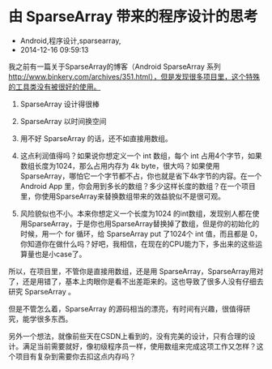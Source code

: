 # 由 SparseArray 带来的程序设计的思考
- Android,程序设计,sparsearray,
- 2014-12-16 09:59:13


我之前有一篇关于SparseArray的博客（Android SparseArray 系列 http://www.binkery.com/archives/351.html），但是发现很多项目里，这个特殊的工具类没有被很好的使用。


1. SparseArray 设计得很棒

2. SparseArray 以时间换空间

3. 用不好 SparseArray 的话，还不如直接用数组。

4. 这点利润值得吗？如果说你想定义一个 int 数组，每个 int 占用4个字节，如果数组长度为1024，那么占用内存为 4k byte，很大吗？如果使用 SparseArray，哪怕它一个字节都不占，你也就是省下4k字节的内容。在一个 Android App 里，你会用到多长的数组？多少这样长度的数组？在一个项目里，你使用SparseArray来替换数组带来的效益貌似不是很可观。

5. 风险貌似也不小。本来你想定义一个长度为1024 的int数组，发现别人都在使用SparseArray，于是你也用SparseArray替换掉了数组，但是你的初始化的时候，用一个 for 循环，给 SparseArray put 了1024个 int 值，而且都是 0，你知道你在做什么吗？好吧，我相信，在现在的CPU能力下，多出来的这些运算量也是小case了。

所以，在项目里，不管你是直接用数组，还是用 SparseArray，SparseArray用对了，还是用错了，基本上肉眼你是看不出差距来的。这也导致了很多人没有仔细去研究 SparseArray 。

但是不管怎么着，SparseArray 的源码相当的漂亮，有时间有兴趣，很值得研究，能学很多东西。

另外一个想法，就像前些天在CSDN上看到的，没有完美的设计，只有合理的设计。满足当前需要就好，像初级程序员一样，使用数组来完成这项工作又怎样？这个项目有复杂到需要你去扣这点内存吗？